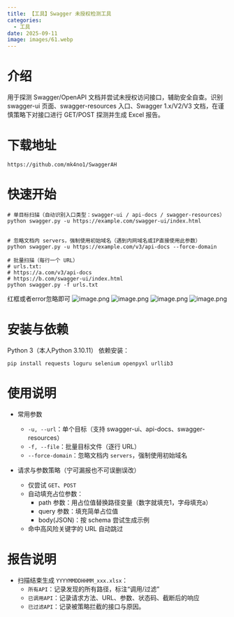 ```yaml
---
title: 【工具】Swagger 未授权检测工具
categories:
  - 工具
date: 2025-09-11
image: images/61.webp
---
```

# 介绍
用于探测 Swagger/OpenAPI 文档并尝试未授权访问接口，辅助安全自查。识别 swagger-ui 页面、swagger-resources 入口、Swagger 1.x/V2/V3 文档，在谨慎策略下对接口进行 GET/POST 探测并生成 Excel 报告。
# 下载地址
```
https://github.com/mk4no1/SwaggerAH
```
# 快速开始
```
# 单目标扫描（自动识别入口类型：swagger-ui / api-docs / swagger-resources）
python swagger.py -u https://example.com/swagger-ui/index.html


# 忽略文档内 servers，强制使用初始域名（遇到内网域名或IP直接使用此参数）
python swagger.py -u https://example.com/v3/api-docs --force-domain
```
```
# 批量扫描（每行一个 URL）
# urls.txt:
# https://a.com/v3/api-docs
# https://b.com/swagger-ui/index.html
python swagger.py -f urls.txt
```
红框或者error忽略即可
![image.png](https://blogslimer.oss-cn-shanghai.aliyuncs.com/blog/20250911132342.png)
![image.png](https://blogslimer.oss-cn-shanghai.aliyuncs.com/blog/20250911132354.png)
![image.png](https://blogslimer.oss-cn-shanghai.aliyuncs.com/blog/20250911132402.png)
![image.png](https://blogslimer.oss-cn-shanghai.aliyuncs.com/blog/20250911132408.png)
# 安装与依赖
Python 3（本人Python 3.10.11）
依赖安装：
```
pip install requests loguru selenium openpyxl urllib3
```
# 使用说明
- 常用参数
    
    - `-u, --url`：单个目标（支持 swagger-ui、api-docs、swagger-resources）
    - `-f, --file`：批量目标文件（逐行 URL）
    - `--force-domain`：忽略文档内 `servers`，强制使用初始域名
- 请求与参数策略（宁可漏报也不可误删误改）
    
    - 仅尝试 `GET`、`POST`
    - 自动填充占位参数：
        - path 参数：用占位值替换路径变量（数字就填充1，字母填充a）
        - query 参数：填充简单占位值
        - body(JSON)：按 schema 尝试生成示例
    - 命中高风险关键字的 URL 自动跳过
# 报告说明
- 扫描结束生成 `YYYYMMDDHHMM_xxx.xlsx`：
    - `所有API`：记录发现的所有路径，标注“调用/过滤”
    - `已调用API`：记录请求方法、URL、参数、状态码、截断后的响应
    - `已过滤API`：记录被策略拦截的接口与原因。